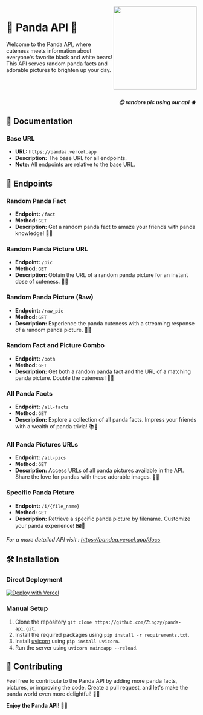<img src="https://pandaa.vercel.app/raw_pic" style="height: 220px;" align="right">

<h1>🐼 Panda API 🌟</h1>

Welcome to the Panda API, where cuteness meets information about everyone's favorite black and white bears! This API serves random panda facts and adorable pictures to brighten up your day.

<br>
<br>
<h5 align="right">😉 random pic using our api ⬆️</h5>

<h2>📖 Documentation</h2>

### Base URL
- **URL:** `https://pandaa.vercel.app`
- **Description:** The base URL for all endpoints.
- **Note:** All endpoints are relative to the base URL.

<h2>🚀 Endpoints</h2>

### Random Panda Fact
- **Endpoint:** `/fact`
- **Method:** `GET`
- **Description:** Get a random panda fact to amaze your friends with panda knowledge! 🧠🐼

### Random Panda Picture URL
- **Endpoint:** `/pic`
- **Method:** `GET`
- **Description:** Obtain the URL of a random panda picture for an instant dose of cuteness. 📸🐾

### Random Panda Picture (Raw)
- **Endpoint:** `/raw_pic`
- **Method:** `GET`
- **Description:** Experience the panda cuteness with a streaming response of a random panda picture. 🎥🐼

### Random Fact and Picture Combo
- **Endpoint:** `/both`
- **Method:** `GET`
- **Description:** Get both a random panda fact and the URL of a matching panda picture. Double the cuteness! 🤩🐼

### All Panda Facts
- **Endpoint:** `/all-facts`
- **Method:** `GET`
- **Description:** Explore a collection of all panda facts. Impress your friends with a wealth of panda trivia! 📚🐼

### All Panda Pictures URLs
- **Endpoint:** `/all-pics`
- **Method:** `GET`
- **Description:** Access URLs of all panda pictures available in the API. Share the love for pandas with these adorable images. 🌈🐼

### Specific Panda Picture
- **Endpoint:** `/i/{file_name}`
- **Method:** `GET`
- **Description:** Retrieve a specific panda picture by filename. Customize your panda experience! 🖼️🐼

_For a more detailed API visit : https://pandaa.vercel.app/docs_

<h2>🛠️ Installation</h2>

### Direct Deployment

[![Deploy with Vercel](https://vercel.com/button)](https://vercel.com/import/project?template=https://github.com/Zingzy/panda-api)

### Manual Setup
1. Clone the repository `git clone https://github.com/Zingzy/panda-api.git`.
2. Install the required packages using `pip install -r requirements.txt`.
3. Install [uvicorn](https://www.uvicorn.org/) using `pip install uvicorn`.
4. Run the server using `uvicorn main:app --reload`.

<h2>🤝 Contributing</h2>

Feel free to contribute to the Panda API by adding more panda facts, pictures, or improving the code. Create a pull request, and let's make the panda world even more delightful! 🎉🐼

**Enjoy the Panda API! 🐼✨**

